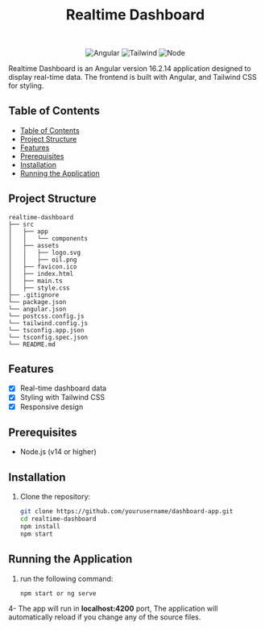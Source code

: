 <h1 align="center">Realtime Dashboard</h1>

<br />
<p align="center">
    <img src="https://img.shields.io/badge/Angular-20232A?style=for-the-badge&logo=angular&logoColor=61DAFB" alt="Angular" />
    <img src="https://img.shields.io/badge/Tailwind_CSS-38B2AC?style=for-the-badge&logo=tailwind-css&logoColor=white" alt="Tailwind" />
       <img src="https://img.shields.io/badge/Node.js-43853D?style=for-the-badge&logo=node.js&logoColor=white" alt="Node" />
  
</p>

Realtime Dashboard is an Angular version 16.2.14 application designed to display real-time data. The frontend is built with Angular, and Tailwind CSS for styling.

## Table of Contents

- [Table of Contents](#table-of-contents)
- [Project Structure](#project-structure)
- [Features](#features)
- [Prerequisites](#prerequisites)
- [Installation](#installation)
- [Running the Application](#running-the-application)

## Project Structure

```plaintext
realtime-dashboard
├── src
│   ├── app
│   │   └── components
│   ├── assets
│   │   ├── logo.svg
│   │   ├── oil.png
│   ├── favicon.ico
│   ├── index.html
│   ├── main.ts
│   ├── style.css
├── .gitignore
└── package.json
└── angular.json
└── postcss.config.js
└── tailwind.config.js
└── tsconfig.app.json
└── tsconfig.spec.json
└── README.md

```

## Features

- [x] Real-time dashboard data
- [x] Styling with Tailwind CSS
- [x] Responsive design

## Prerequisites

- Node.js (v14 or higher)

## Installation

1. Clone the repository:

   ```bash
   git clone https://github.com/yourusername/dashboard-app.git
   cd realtime-dashboard
   npm install
   npm start
   ```

## Running the Application

1. run the following command:

   ```bash
   npm start or ng serve
   ```

4- The app will run in **localhost:4200** port, The application will automatically reload if you change any of the source files.
